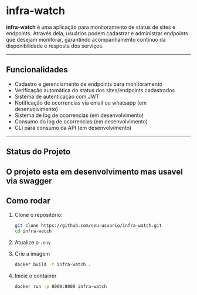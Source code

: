# infra-watch

**infra-watch** é uma aplicação para monitoramento de status de sites e endpoints. Através dela, usuários podem cadastrar e administrar endpoints que desejam monitorar, garantindo acompanhamento contínuo da disponibilidade e resposta dos serviços.

---

## Funcionalidades

- Cadastro e gerenciamento de endpoints para monitoramento
- Verificação automática do status dos sites/endpoints cadastrados
- Sistema de autenticação com JWT
- Notificação de ocorrencias via email ou whatsapp (em desenvolvimento)
- Sistema de log de ocorrencias (em desenvolvimento)
- Consumo do log de ocorrencias (em desenvolvimento)
- CLI para consumo da API (em desenvolvimento)

---

## Status do Projeto

O projeto esta em desenvolvimento mas usavel via swagger
---

## Como rodar
1. Clone o repositório:

    ```bash
    git clone https://github.com/seu-usuario/infra-watch.git
    cd infra-watch
    ```
2. Atualize o ```.env```
3. Crie a imagem
    ```bash
    docker build -t infra-watch .
    ```
4. Inicie o container
    ```bash
    docker run -p 8000:8000 infra-watch
    ```
